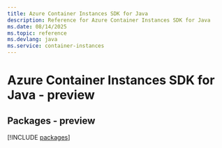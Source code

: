 ```yaml
---
title: Azure Container Instances SDK for Java
description: Reference for Azure Container Instances SDK for Java
ms.date: 08/14/2025
ms.topic: reference
ms.devlang: java
ms.service: container-instances
---
```

# Azure Container Instances SDK for Java - preview
## Packages - preview
[!INCLUDE [packages](container-instances-index.md)]